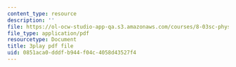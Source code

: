 ```yaml
---
content_type: resource
description: ''
file: https://ol-ocw-studio-app-qa.s3.amazonaws.com/courses/8-03sc-physics-iii-vibrations-and-waves-fall-2016/0851aca0dddfb944f04c4058d43527f4_T2n6fVybLcU.pdf
file_type: application/pdf
resourcetype: Document
title: 3play pdf file
uid: 0851aca0-dddf-b944-f04c-4058d43527f4
---
```

